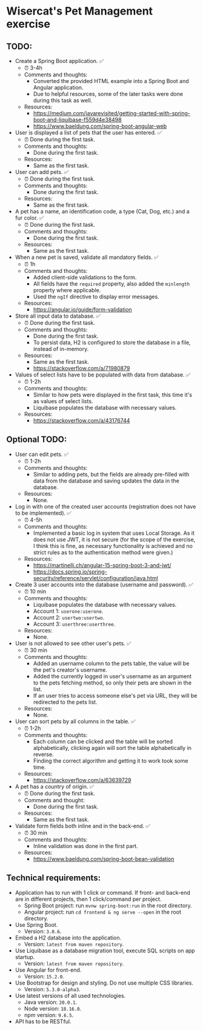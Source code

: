 # Wisercat's Pet Management exercise

## TODO:
* Create a Spring Boot application. :white_check_mark:
  * :alarm_clock: 3-4h
  * Comments and thoughts:
    * Converted the provided HTML example into a Spring Boot and Angular application.
    * Due to helpful resources, some of the later tasks were done during this task as well.
  * Resources:
    * https://medium.com/javarevisited/getting-started-with-spring-boot-and-liquibase-f559d4e38498
    * https://www.baeldung.com/spring-boot-angular-web
* User is displayed a list of pets that the user has entered. :white_check_mark:
  * :alarm_clock: Done during the first task.
  * Comments and thoughts:
    * Done during the first task.
  * Resources:
    * Same as the first task.
* User can add pets. :white_check_mark:
  * :alarm_clock: Done during the first task.
  * Comments and thoughts:
    * Done during the first task.
  * Resources:
    * Same as the first task.
* A pet has a name, an identification code, a type (Cat, Dog, etc.) and a fur color. :white_check_mark:
  * :alarm_clock: Done during the first task.
  * Comments and thoughts:
    * Done during the first task.
  * Resources:
    * Same as the first task.
* When a new pet is saved, validate all mandatory fields. :white_check_mark:
  * :alarm_clock: 1h
  * Comments and thoughts:
    * Added client-side validations to the form.
    * All fields have the `required` property, also added the `minlength` property where applicable.
    * Used the `ngIf` directive to display error messages.
  * Resources:
    * https://angular.io/guide/form-validation
* Store all input data to database. :white_check_mark:
  * :alarm_clock: Done during the first task.
  * Comments and thoughts:
    * Done during the first task.
    * To persist data, H2 is configured to store the database in a file, instead of in-memory.
  * Resources:
    * Same as the first task.
    * https://stackoverflow.com/a/71980879
* Values of select lists have to be populated with data from database. :white_check_mark:
  * :alarm_clock: 1-2h
  * Comments and thoughts:
    * Similar to how pets were displayed in the first task, this time it's as values of select lists.
    * Liquibase populates the database with necessary values.
  * Resources:
    * https://stackoverflow.com/a/43176744

## Optional TODO:
* User can edit pets. :white_check_mark:
  * :alarm_clock: 1-2h
  * Comments and thoughts:
    * Similar to adding pets, but the fields are already pre-filled with data from the database and saving updates the data in the database.
  * Resources:
    * None.
* Log in with one of the created user accounts (registration does not have to be implemented). :white_check_mark:
  * :alarm_clock: 4-5h
  * Comments and thoughts:
    * Implemented a basic log in system that uses Local Storage. As it does not use JWT, it is not secure (for the scope of the exercise, I think this is fine, as necessary functionality is achieved and no strict rules as to the authentication method were given.)
  * Resources:
    * https://martinelli.ch/angular-15-spring-boot-3-and-jwt/
    * https://docs.spring.io/spring-security/reference/servlet/configuration/java.html
* Create 3 user accounts into the database (username and password). :white_check_mark:
  * :alarm_clock: 10 min
  * Comments and thoughts:
    * Liquibase populates the database with necessary values.
    * Account 1: `userone:userone`.
    * Account 2: `usertwo:usertwo`.
    * Account 3: `userthree:userthree`.
  * Resources:
    * None.
* User is not allowed to see other user's pets. :white_check_mark:
  * :alarm_clock: 30 min
  * Comments and thoughts:
    * Added an username column to the pets table, the value will be the pet's creator's username.
    * Added the currently logged in user's username as an argument to the pets fetching method, so only their pets are shown in the list.
    * If an user tries to access someone else's pet via URL, they will be redirected to the pets list.
  * Resources:
    * None.
* User can sort pets by all columns in the table. :white_check_mark:
  * :alarm_clock: 1-2h
  * Comments and thoughts:
    * Each column can be clicked and the table will be sorted alphabetically, clicking again will sort the table alphabetically in reverse.
    * Finding the correct algorithm and getting it to work took some time.
  * Resources:
    * https://stackoverflow.com/a/63639729
* A pet has a country of origin. :white_check_mark:
  * :alarm_clock: Done during the first task.
  * Comments and thought:
    * Done during the first task.
  * Resources:
    * Same as the first task.
* Validate form fields both inline and in the back-end. :white_check_mark:
  * :alarm_clock: 30 min
  * Comments and thoughts:
    * Inline validation was done in the first part.
  * Resources:
    * https://www.baeldung.com/spring-boot-bean-validation

## Technical requirements:
* Application has to run with 1 click or command. If front- and back-end are in different projects, then 1 click/command per project.
  * Spring Boot project: run `mvnw spring-boot:run` in the root directory.
  * Angular project: run `cd frontend & ng serve --open` in the root directory.
* Use Spring Boot.
  * Version: `3.0.6`.
* Embed a H2 database into the application.
  * Version: `latest from maven repository`.
* Use Liquibase as a database migration tool, execute SQL scripts on app startup.
  * Version: `latest from maven repository`.
* Use Angular for front-end.
  * Version: `15.2.0`.
* Use Bootstrap for design and styling. Do not use multiple CSS libraries.
  * Version: `5.3.0-alpha3`.
* Use latest versions of all used technologies.
  * Java version: `20.0.1`.
  * Node version: `18.16.0`.
  * npm version: `9.6.5`.
* API has to be RESTful.